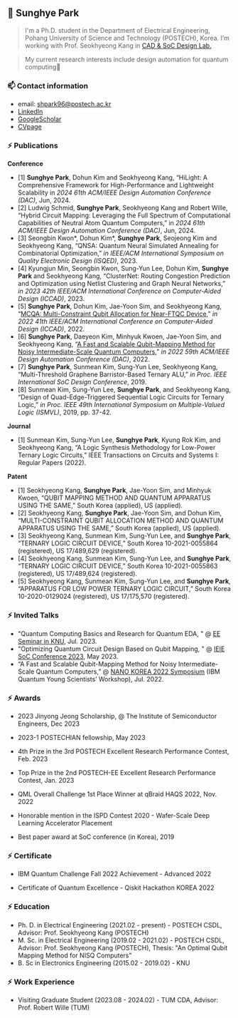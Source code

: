 
## 👋 Sunghye Park

> I'm a Ph.D. student in the Department of Electrical Engineering, Pohang University of Science and Technology (POSTECH), Korea. I’m working with Prof. Seokhyeong Kang in [CAD & SoC Design Lab.](http://csdl.postech.ac.kr/)
> 

> My current research interests include design automation for quantum computing🙂
>


### 📫 Contact information

- email: shpark96@postech.ac.kr
- [LinkedIn](https://www.linkedin.com/in/sunghye-park-23486023a/) 
- [GoogleScholar](https://scholar.google.com/citations?hl=en&user=wpK6M2UAAAAJ)
- [CVpage](https://shpark96.notion.site/shpark96/Sunghye-Park-601e8fa7180f4151aaae4a5b75111348) 



### ⚡ Publications

**Conference**
  - [1] **Sunghye Park**, Dohun Kim and Seokhyeong Kang, “HiLight: A Comprehensive Framework for High-Performance and Lightweight Scalability in *2024 61th ACM/IEEE Design Automation Conference (DAC)*, Jun, 2024. 
  - [2] Ludwig Schmid, **Sunghye Park**, Seokhyeong Kang and Robert Wille, “Hybrid Circuit Mapping: Leveraging the Full Spectrum of Computational Capabilities of Neutral Atom Quantum Computers,” in *2024 61th ACM/IEEE Design Automation Conference (DAC)*, Jun, 2024. 
  - [3] Seongbin Kwon*, Dohun Kim*, **Sunghye Park**, Seojeong Kim and Seokhyeong Kang, “QNSA: Quantum Neural Simulated Annealing for Combinatorial Optimization,” *in IEEE/ACM International Symposium on Quality Electronic Design (ISQED)*, 2023.
  - [4] Kyungjun Min, Seongbin Kwon, Sung-Yun Lee, Dohun Kim, **Sunghye Park** and Seokhyeong Kang, “ClusterNet: Routing Congestion Prediction and Optimization using Netlist Clustering and Graph Neural Networks,” *in 2023 42th IEEE/ACM International Conference on Computer-Aided Design (ICCAD)*, 2023.
  - [5] **Sunghye Park**, Dohun Kim, Jae-Yoon Sim, and Seokhyeong Kang, “[MCQA: Multi-Constraint Qubit Allocation for Near-FTQC Device](https://dl.acm.org/doi/abs/10.1145/3508352.3549462),” *in 2022 41th IEEE/ACM International Conference on Computer-Aided Design (ICCAD)*, 2022.
  - [6] **Sunghye Park**, Daeyeon Kim, Minhyuk Kwoen, Jae-Yoon Sim, and Seokhyeong Kang, “[A Fast and Scalable Qubit-Mapping Method for Noisy Intermediate-Scale Quantum Computers](https://dl.acm.org/doi/abs/10.1145/3489517.3530402),” *in 2022 59th ACM/IEEE Design Automation Conference (DAC)*, 2022.
 - [7] **Sunghye Park**, Sunmean Kim, Sung-Yun Lee, Seokhyeong Kang, “Multi-Threshold Graphene Barristor-Based Ternary ALU,” *in Proc. IEEE International SoC Design Conference*, 2019.
 - [8] Sunmean Kim, Sung-Yun Lee, **Sunghye Park**, and Seokhyeong Kang, “Design of Quad-Edge-Triggered Sequential Logic Circuits for Ternary Logic,” *in Proc. IEEE 49th International Symposium on Multiple-Valued Logic (ISMVL)*, 2019, pp. 37-42.
 

**Journal**
 - [1] Sunmean Kim, Sung-Yun Lee, **Sunghye Park**, Kyung Rok Kim, and Seokhyeong Kang, “A Logic Synthesis Methodology for Low-Power Ternary Logic Circuits,” IEEE Transactions on Circuits and Systems I: Regular Papers (2022).


**Patent**
 - [1] Seokhyeong Kang, **Sunghye Park**, Jae-Yoon Sim, and Minhyuk Kwoen, “QUBIT MAPPING METHOD AND QUANTUM APPARATUS USING THE SAME,” South Korea (applied), US (applied).
 - [2] Seokhyeong Kang, **Sunghye Park**, Jae-Yoon Sim, and Dohun Kim, “MULTI-CONSTRAINT QUBIT ALLOCATION METHOD AND QUANTUM APPARATUS USING THE SAME,” South Korea (applied), US (applied).
 - [3] Seokhyeong Kang, Sunmean Kim, Sung-Yun Lee, and **Sunghye Park**, “TERNARY LOGIC CIRCUIT DEVICE,” South Korea 10-2021-0055864 (registered), US 17/489,629 (registered).
 - [4] Seokhyeong Kang, Sunmean Kim, Sung-Yun Lee, and **Sunghye Park**, “TERNARY LOGIC CIRCUIT DEVICE,” South Korea 10-2021-0055863 (registered), US 17/489,624 (registered).
 - [5] Seokhyeong Kang, Sunmean Kim, Sung-Yun Lee, and **Sunghye Park**, “APPARATUS FOR LOW POWER TERNARY LOGIC CIRCUIT,” South Korea 10-2020-0129024 (registered), US 17/175,570 (registered).


### ⚡ Invited Talks

- "Quantum Computing Basics and Research for Quantum EDA, " @ [EE Seminar in KNU](https://see.knu.ac.kr/content/board/seminar.html?pg=vv&fidx=101902), Jul. 2023.
- "Optimizing Quantum Circuit Design Based on Qubit Mapping, " @ [IEIE SoC Conference 2023](http://soc2023ieieweb.org), May 2023.
- “A Fast and Scalable Qubit-Mapping Method for Noisy Intermediate-Scale Quantum Computers,” @ [NANO KOREA 2022 Symposium](https://ace.postech.ac.kr/event/nano-korea-2022) (IBM Quantum Young Scientists’ Workshop), Jul. 2022.

### ⚡ Awards
- 2023 Jinyong Jeong Scholarship, @ The Institute of Semiconductor Engineers, Dec 2023

- 2023-1 POSTECHIAN fellowship, May 2023

- 4th Prize in the 3rd POSTECH Excellent Research Performance Contest, Feb. 2023

- Top Prize in the 2nd POSTECH-EE Excellent Research Performance Contest, Jan. 2023

- QML Overall Challenge 1st Place Winner at qBraid HAQS 2022, Nov. 2022

- Honorable mention in the ISPD Contest 2020 - Wafer-Scale Deep Learning Accelerator Placement

- Best paper award at SoC conference (in Korea), 2019

### ⚡ Certificate
- IBM Quantum Challenge Fall 2022 Achievement - Advanced 2022

- Certificate of Quantum Excellence - Qiskit Hackathon KOREA 2022

### ⚡ Education
- Ph. D. in Electrical Engineering (2021.02 - present) - POSTECH CSDL, Advisor: Prof. Seokhyeong Kang (POSTECH)
- M. Sc. in Electrical Engineering (2019.02 - 2021.02) - POSTECH CSDL, Advisor: Prof. Seokhyeong Kang (POSTECH), Thesis: "An Optimal Qubit Mapping Method for NISQ Computers"
- B. Sc in Electronics Engineering (2015.02 - 2019.02) - KNU

### ⚡ Work Experience
- Visiting Graduate Student (2023.08 - 2024.02) - TUM CDA, Advisor: Prof. Robert Wille (TUM)




<!--
**sunghyepark/SunghyePark** is a ✨ _special_ ✨ repository because its `README.md` (this file) appears on your GitHub profile.

Here are some ideas to get you started:

- 🔭 I’m currently working on ...
- 🌱 I’m currently learning ...
- 👯 I’m looking to collaborate on ...
- 🤔 I’m looking for help with ...
- 💬 Ask me about ...
- 📫 How to reach me: ...
- 😄 Pronouns: ...
- ⚡ Fun fact: ...
-->

